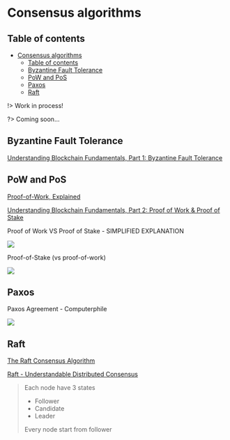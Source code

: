 # Consensus algorithms

## Table of contents

- [Consensus algorithms](#consensus-algorithms)
  - [Table of contents](#table-of-contents)
  - [Byzantine Fault Tolerance](#byzantine-fault-tolerance)
  - [PoW and PoS](#pow-and-pos)
  - [Paxos](#paxos)
  - [Raft](#raft)

!> Work in process!

?> Coming soon...


## Byzantine Fault Tolerance

[Understanding Blockchain Fundamentals, Part 1: Byzantine Fault Tolerance](https://medium.com/loom-network/understanding-blockchain-fundamentals-part-1-byzantine-fault-tolerance-245f46fe8419)

## PoW and PoS

[Proof-of-Work, Explained](https://cointelegraph.com/explained/proof-of-work-explained)

[Understanding Blockchain Fundamentals, Part 2: Proof of Work & Proof of Stake](https://medium.com/loom-network/understanding-blockchain-fundamentals-part-2-proof-of-work-proof-of-stake-b6ae907c7edb)

Proof of Work VS Proof of Stake - SIMPLIFIED EXPLANATION

[![](http://img.youtube.com/vi/SiKnWBPkQ4I/0.jpg)](https://www.youtube.com/watch?v=SiKnWBPkQ4I "Proof of Work VS Proof of Stake - SIMPLIFIED EXPLANATION")

Proof-of-Stake (vs proof-of-work)

[![](http://img.youtube.com/vi/M3EFi_POhps/0.jpg)](https://www.youtube.com/watch?v=M3EFi_POhps "Proof-of-Stake (vs proof-of-work)")

## Paxos

Paxos Agreement - Computerphile

[![](http://img.youtube.com/vi/s8JqcZtvnsM/0.jpg)](https://www.youtube.com/watch?v=s8JqcZtvnsM "Paxos Agreement - Computerphile")

## Raft

[The Raft Consensus Algorithm](https://raft.github.io/)

[Raft - Understandable Distributed Consensus](http://thesecretlivesofdata.com/raft/)

> Each node have 3 states
> 
> - Follower
> - Candidate
> - Leader
> 
> Every node start from follower

